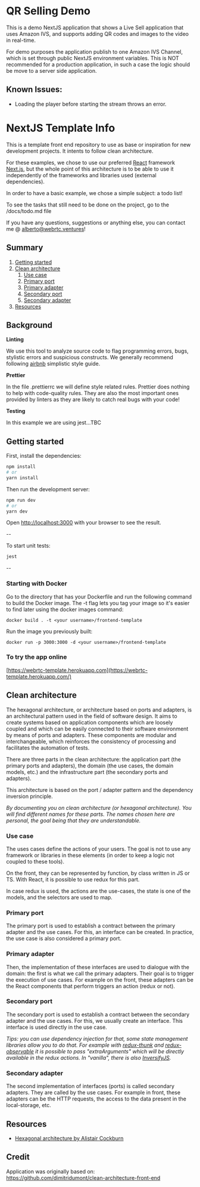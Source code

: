 # QR Selling Demo

This is a demo NextJS application that shows a Live Sell application that uses Amazon IVS, and supports adding QR codes and images to the video in real-time.

For demo purposes the application publish to one Amazon IVS Channel, which is set through public NextJS environment variables. This is NOT recommended for a production application, in such a case the logic should be move to a server side application.

## Known Issues:

-   Loading the player before starting the stream throws an error.

# NextJS Template Info

This is a template front end repository to use as base or inspiration for new development projects. It intents to follow clean architecture.

For these examples, we chose to use our preferred [React](https://reactjs.org/) framework [Next.js](https://nextjs.org/), but the whole point of this architecture is to be able to use it independently of the frameworks and libraries used (external dependencies).

In order to have a basic example, we chose a simple subject: a todo list!

To see the tasks that still need to be done on the project, go to the /docs/todo.md file

If you have any questions, suggestions or anything else, you can contact me @ alberto@webrtc.ventures!

## Summary

1. [Getting started](#getting-started)
2. [Clean architecture](#clean-architecture)
    1. [Use case](#use-case)
    2. [Primary port](#primary-port)
    3. [Primary adapter](#primary-adapter)
    4. [Secondary port](#secondary-port)
    5. [Secondary adapter](#secondary-adapter)
3. [Resources](#resources)

## Background

**Linting**

We use this tool to analyze source code to flag programming errors, bugs, stylistic errors and suspicious constructs. We generally recommend following [airbnb](https://airbnb.io/javascript/) simplistic style guide.

**Prettier**

In the file .prettierrc we will define style related rules.
Prettier does nothing to help with code-quality rules. They are also the most important ones provided by linters as they are likely to catch real bugs with your code!

**Testing**

In this example we are using jest...TBC

## Getting started

First, install the dependencies:

```bash
npm install
# or
yarn install
```

Then run the development server:

```bash
npm run dev
# or
yarn dev
```

Open [http://localhost:3000](http://localhost:3000) with your browser to see the result.

--

To start unit tests:

```bash
jest
```

--

### Starting with Docker

Go to the directory that has your Dockerfile and run the following command to build the Docker image. The -t flag lets you tag your image so it's easier to find later using the docker images command:

```
docker build . -t <your username>/frontend-template
```

Run the image you previously built:

```
docker run -p 3000:3000 -d <your username>/frontend-template
```

### To try the app online

[https://webrtc-template.herokuapp.com](https://webrtc-template.herokuapp.com/)

## Clean architecture

The hexagonal architecture, or architecture based on ports and adapters, is an architectural pattern used in the field of software design. It aims to create systems based on application components which are loosely coupled and which can be easily connected to their software environment by means of ports and adapters. These components are modular and interchangeable, which reinforces the consistency of processing and facilitates the automation of tests.

There are three parts in the clean architecture: the application part (the primary ports and adapters), the domain (the use cases, the domain models, etc.) and the infrastructure part (the secondary ports and adapters).

This architecture is based on the port / adapter pattern and the dependency inversion principle.

_By documenting you on clean architecture (or hexagonal architecture). You will find different names for these parts. The names chosen here are personal, the goal being that they are understandable._

### Use case

The uses cases define the actions of your users. The goal is not to use any framework or libraries in these elements (in order to keep a logic not coupled to these tools).

On the front, they can be represented by function, by class written in JS or TS. With React, it is possible to use redux for this part.

In case redux is used, the actions are the use-cases, the state is one of the models, and the selectors are used to map.

### Primary port

The primary port is used to establish a contract between the primary adapter and the use cases. For this, an interface can be created. In practice, the use case is also considered a primary port.

### Primary adapter

Then, the implementation of these interfaces are used to dialogue with the domain: the first is what we call the primary adapters. Their goal is to trigger the execution of use cases. For example on the front, these adapters can be the React components that perform triggers an action (redux or not).

### Secondary port

The secondary port is used to establish a contract between the secondary adapter and the use cases. For this, we usually create an interface. This interface is used directly in the use case.

_Tips: you can use dependency injection for that, some state management libraries allow you to do that. For example with [redux-thunk](https://github.com/reduxjs/redux-thunk#injecting-a-custom-argument) and [redux-observable](https://redux-observable.js.org/docs/recipes/InjectingDependenciesIntoEpics.html) it is possible to pass "extraArguments" which will be directly available in the redux actions. In "vanilla", there is also [InversifyJS](https://github.com/inversify/InversifyJS)._

### Secondary adapter

The second implementation of interfaces (ports) is called secondary adapters. They are called by the use cases. For example in front, these adapters can be the HTTP requests, the access to the data present in the local-storage, etc.

## Resources

-   [Hexagonal architecture by Alistair Cockburn](https://alistair.cockburn.us/hexagonal-architecture/)

## Credit

Application was originally based on: https://github.com/dimitridumont/clean-architecture-front-end
